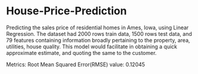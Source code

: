 # House-Price-Prediction

Predicting the sales price of residential homes in Ames, Iowa, using Linear Regression. The dataset had 2000 rows train data, 1500 rows test data, and 79 features containing information broadly pertaining to the property, area, utilities, house quality. This model would facilitate in obtaining a quick approximate estimate, and quoting the same to the customer.

Metrics: Root Mean Squared Error(RMSE) value: 0.12045
